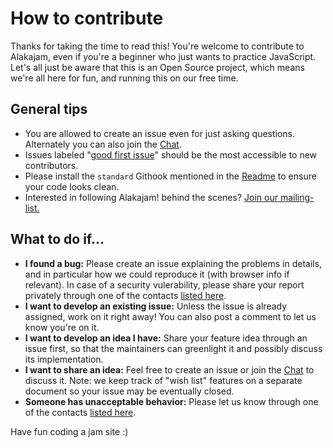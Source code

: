 # How to contribute


Thanks for taking the time to read this! You're welcome to contribute to Alakajam, even if you're a beginner who just wants to practice JavaScript. Let's all just be aware that this is an Open Source project, which means we're all here for fun, and running this on our free time.

## General tips

* You are allowed to create an issue even for just asking questions. Alternately you can also join the [Chat](https://alakajam.com/chat).
* Issues labeled "[good first issue](https://github.com/alakajam-team/alakajam/issues?q=is%3Aissue+is%3Aopen+label%3A%22good+first+issue%22)" should be the most accessible to new contributors.
* Please install the `standard` Githook mentioned in the [Readme](https://github.com/alakajam-team/alakajam/blob/master/README.md) to ensure your code looks clean.
* Interested in following Alakajam! behind the scenes? [Join our mailing-list.](https://framalistes.org/sympa/arc/alakajam-team)

## What to do if...

* **I found a bug:** Please create an issue explaining the problems in details, and in particular how we could reproduce it (with browser info if relevant). In case of a security vulerability, please share your report privately through one of the contacts [listed here](https://alakajam.com/article/docs).
* **I want to develop an existing issue:** Unless the issue is already assigned, work on it right away! You can also post a comment to let us know you're on it.
* **I want to develop an idea I have:** Share your feature idea through an issue first, so that the maintainers can greenlight it and possibly discuss its implementation.
* **I want to share an idea:** Feel free to create an issue or join the [Chat](https://alakajam.com/chat) to discuss it. Note: we keep track of "wish list" features on a separate document so your issue may be eventually closed.
* **Someone has unacceptable behavior:** Please let us know through one of the contacts [listed here](https://alakajam.com/article/docs).

Have fun coding a jam site :)
